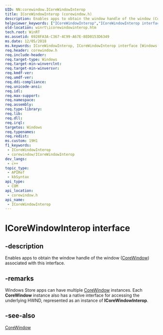 ```yaml
---
UID: NN:corewindow.ICoreWindowInterop
title: ICoreWindowInterop (corewindow.h)
description: Enables apps to obtain the window handle of the window (CoreWindow) associated with this interface.
helpviewer_keywords: ["ICoreWindowInterop","ICoreWindowInterop interface [Windows Runtime]","ICoreWindowInterop interface [Windows Runtime]","described","corewindow/ICoreWindowInterop","winrt.icorewindowinterop"]
old-location: winrt\icorewindowinterop.htm
tech.root: WinRT
ms.assetid: 6928FA3A-C367-4C99-A67E-8ED0153D6349
ms.date: 12/05/2018
ms.keywords: ICoreWindowInterop, ICoreWindowInterop interface [Windows Runtime], ICoreWindowInterop interface [Windows Runtime],described, corewindow/ICoreWindowInterop, winrt.icorewindowinterop
req.header: corewindow.h
req.include-header: 
req.target-type: Windows
req.target-min-winverclnt: 
req.target-min-winversvr: 
req.kmdf-ver: 
req.umdf-ver: 
req.ddi-compliance: 
req.unicode-ansi: 
req.idl: 
req.max-support: 
req.namespace: 
req.assembly: 
req.type-library: 
req.lib: 
req.dll: 
req.irql: 
targetos: Windows
req.typenames: 
req.redist: 
ms.custom: 19H1
f1_keywords:
 - ICoreWindowInterop
 - corewindow/ICoreWindowInterop
dev_langs:
 - c++
topic_type:
 - APIRef
 - kbSyntax
api_type:
 - COM
api_location:
 - corewindow.h
api_name:
 - ICoreWindowInterop
---
```


# ICoreWindowInterop interface


## -description

Enables apps to obtain the window handle of the window (<a href="https://docs.microsoft.com/uwp/api/windows.ui.core.corewindow?view=winrt-19041">CoreWindow</a>) associated with this interface.

## -remarks

Windows Store apps can have multiple <a href="https://docs.microsoft.com/uwp/api/windows.ui.core.corewindow?view=winrt-19041">CoreWindow</a> instances. Each <b>CoreWindow</b> instance also has a native interface for accessing the underlying HWND, represented as an instance of <b>ICoreWindowInterop</b>.

## -see-also

<a href="https://docs.microsoft.com/uwp/api/windows.ui.core.corewindow?view=winrt-19041">CoreWindow</a>


